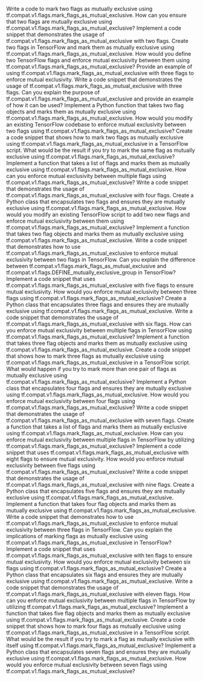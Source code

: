 Write a code to mark two flags as mutually exclusive using tf.compat.v1.flags.mark_flags_as_mutual_exclusive.
How can you ensure that two flags are mutually exclusive using tf.compat.v1.flags.mark_flags_as_mutual_exclusive?
Implement a code snippet that demonstrates the usage of tf.compat.v1.flags.mark_flags_as_mutual_exclusive with two flags.
Create two flags in TensorFlow and mark them as mutually exclusive using tf.compat.v1.flags.mark_flags_as_mutual_exclusive.
How would you define two TensorFlow flags and enforce mutual exclusivity between them using tf.compat.v1.flags.mark_flags_as_mutual_exclusive?
Provide an example of using tf.compat.v1.flags.mark_flags_as_mutual_exclusive with three flags to enforce mutual exclusivity.
Write a code snippet that demonstrates the usage of tf.compat.v1.flags.mark_flags_as_mutual_exclusive with three flags.
Can you explain the purpose of tf.compat.v1.flags.mark_flags_as_mutual_exclusive and provide an example of how it can be used?
Implement a Python function that takes two flag objects and marks them as mutually exclusive using tf.compat.v1.flags.mark_flags_as_mutual_exclusive.
How would you modify an existing TensorFlow codebase to enforce mutual exclusivity between two flags using tf.compat.v1.flags.mark_flags_as_mutual_exclusive?
Create a code snippet that shows how to mark two flags as mutually exclusive using tf.compat.v1.flags.mark_flags_as_mutual_exclusive in a TensorFlow script.
What would be the result if you try to mark the same flag as mutually exclusive using tf.compat.v1.flags.mark_flags_as_mutual_exclusive?
Implement a function that takes a list of flags and marks them as mutually exclusive using tf.compat.v1.flags.mark_flags_as_mutual_exclusive.
How can you enforce mutual exclusivity between multiple flags using tf.compat.v1.flags.mark_flags_as_mutual_exclusive?
Write a code snippet that demonstrates the usage of tf.compat.v1.flags.mark_flags_as_mutual_exclusive with four flags.
Create a Python class that encapsulates two flags and ensures they are mutually exclusive using tf.compat.v1.flags.mark_flags_as_mutual_exclusive.
How would you modify an existing TensorFlow script to add two new flags and enforce mutual exclusivity between them using tf.compat.v1.flags.mark_flags_as_mutual_exclusive?
Implement a function that takes two flag objects and marks them as mutually exclusive using tf.compat.v1.flags.mark_flags_as_mutual_exclusive.
Write a code snippet that demonstrates how to use tf.compat.v1.flags.mark_flags_as_mutual_exclusive to enforce mutual exclusivity between two flags in TensorFlow.
Can you explain the difference between tf.compat.v1.flags.mark_flags_as_mutual_exclusive and tf.compat.v1.flags.DEFINE_mutually_exclusive_group in TensorFlow?
Implement a code snippet that uses tf.compat.v1.flags.mark_flags_as_mutual_exclusive with five flags to ensure mutual exclusivity.
How would you enforce mutual exclusivity between three flags using tf.compat.v1.flags.mark_flags_as_mutual_exclusive?
Create a Python class that encapsulates three flags and ensures they are mutually exclusive using tf.compat.v1.flags.mark_flags_as_mutual_exclusive.
Write a code snippet that demonstrates the usage of tf.compat.v1.flags.mark_flags_as_mutual_exclusive with six flags.
How can you enforce mutual exclusivity between multiple flags in TensorFlow using tf.compat.v1.flags.mark_flags_as_mutual_exclusive?
Implement a function that takes three flag objects and marks them as mutually exclusive using tf.compat.v1.flags.mark_flags_as_mutual_exclusive.
Create a code snippet that shows how to mark three flags as mutually exclusive using tf.compat.v1.flags.mark_flags_as_mutual_exclusive in a TensorFlow script.
What would happen if you try to mark more than one pair of flags as mutually exclusive using tf.compat.v1.flags.mark_flags_as_mutual_exclusive?
Implement a Python class that encapsulates four flags and ensures they are mutually exclusive using tf.compat.v1.flags.mark_flags_as_mutual_exclusive.
How would you enforce mutual exclusivity between four flags using tf.compat.v1.flags.mark_flags_as_mutual_exclusive?
Write a code snippet that demonstrates the usage of tf.compat.v1.flags.mark_flags_as_mutual_exclusive with seven flags.
Create a function that takes a list of flags and marks them as mutually exclusive using tf.compat.v1.flags.mark_flags_as_mutual_exclusive.
How can you enforce mutual exclusivity between multiple flags in TensorFlow by utilizing tf.compat.v1.flags.mark_flags_as_mutual_exclusive?
Implement a code snippet that uses tf.compat.v1.flags.mark_flags_as_mutual_exclusive with eight flags to ensure mutual exclusivity.
How would you enforce mutual exclusivity between five flags using tf.compat.v1.flags.mark_flags_as_mutual_exclusive?
Write a code snippet that demonstrates the usage of tf.compat.v1.flags.mark_flags_as_mutual_exclusive with nine flags.
Create a Python class that encapsulates five flags and ensures they are mutually exclusive using tf.compat.v1.flags.mark_flags_as_mutual_exclusive.
Implement a function that takes four flag objects and marks them as mutually exclusive using tf.compat.v1.flags.mark_flags_as_mutual_exclusive.
Write a code snippet that demonstrates how to use tf.compat.v1.flags.mark_flags_as_mutual_exclusive to enforce mutual exclusivity between three flags in TensorFlow.
Can you explain the implications of marking flags as mutually exclusive using tf.compat.v1.flags.mark_flags_as_mutual_exclusive in TensorFlow?
Implement a code snippet that uses tf.compat.v1.flags.mark_flags_as_mutual_exclusive with ten flags to ensure mutual exclusivity.
How would you enforce mutual exclusivity between six flags using tf.compat.v1.flags.mark_flags_as_mutual_exclusive?
Create a Python class that encapsulates six flags and ensures they are mutually exclusive using tf.compat.v1.flags.mark_flags_as_mutual_exclusive.
Write a code snippet that demonstrates the usage of tf.compat.v1.flags.mark_flags_as_mutual_exclusive with eleven flags.
How can you enforce mutual exclusivity between multiple flags in TensorFlow by utilizing tf.compat.v1.flags.mark_flags_as_mutual_exclusive?
Implement a function that takes five flag objects and marks them as mutually exclusive using tf.compat.v1.flags.mark_flags_as_mutual_exclusive.
Create a code snippet that shows how to mark four flags as mutually exclusive using tf.compat.v1.flags.mark_flags_as_mutual_exclusive in a TensorFlow script.
What would be the result if you try to mark a flag as mutually exclusive with itself using tf.compat.v1.flags.mark_flags_as_mutual_exclusive?
Implement a Python class that encapsulates seven flags and ensures they are mutually exclusive using tf.compat.v1.flags.mark_flags_as_mutual_exclusive.
How would you enforce mutual exclusivity between seven flags using tf.compat.v1.flags.mark_flags_as_mutual_exclusive?